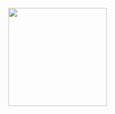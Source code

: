 <p align="center"><img src="https://user-images.githubusercontent.com/103124683/187459700-68758857-b307-4fb7-a1e0-ee8c8e01c336.gif" width="200px"></p>
